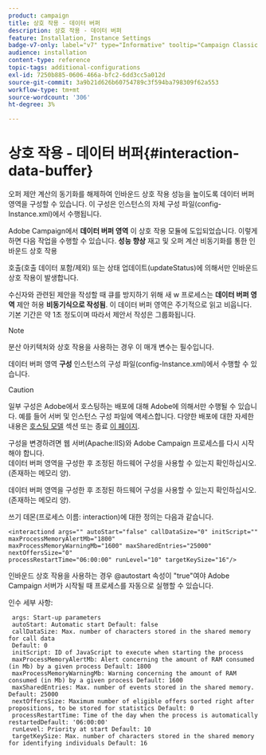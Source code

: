 ```yaml
---
product: campaign
title: 상호 작용 - 데이터 버퍼
description: 상호 작용 - 데이터 버퍼
feature: Installation, Instance Settings
badge-v7-only: label="v7" type="Informative" tooltip="Campaign Classic v7에만 적용됩니다."
audience: installation
content-type: reference
topic-tags: additional-configurations
exl-id: 7250b885-0606-466a-bfc2-6dd3cc5a012d
source-git-commit: 3a9b21d626b60754789c3f594ba798309f62a553
workflow-type: tm+mt
source-wordcount: '306'
ht-degree: 3%

---
```


# 상호 작용 - 데이터 버퍼{#interaction-data-buffer}



오퍼 제안 계산의 동기화를 해제하여 인바운드 상호 작용 성능을 높이도록 데이터 버퍼 영역을 구성할 수 있습니다. 이 구성은 인스턴스의 자체 구성 파일(config-Instance.xml)에서 수행됩니다.

Adobe Campaign에서 **데이터 버퍼 영역** 이 상호 작용 모듈에 도입되었습니다. 이렇게 하면 다음 작업을 수행할 수 있습니다. **성능 향상** 재고 및 오퍼 계산 비동기화를 통한 인바운드 상호 작용

호출(호출 데이터 포함/제외) 또는 상태 업데이트(updateStatus)에 의해서만 인바운드 상호 작용이 발생합니다.

수신자와 관련된 제안을 작성할 때 큐를 방지하기 위해 새 w 프로세스는 **데이터 버퍼 영역** 제안 허용 **비동기식으로 작성됨**. 이 데이터 버퍼 영역은 주기적으로 읽고 비웁니다. 기본 기간은 약 1초 정도이며 따라서 제안서 작성은 그룹화됩니다.

>[!NOTE]
>
>분산 아키텍처와 상호 작용을 사용하는 경우 이 매개 변수는 필수입니다.

데이터 버퍼 영역 **구성** 인스턴스의 구성 파일(config-Instance.xml)에서 수행할 수 있습니다.

>[!CAUTION]
>
>일부 구성은 Adobe에서 호스팅하는 배포에 대해 Adobe에 의해서만 수행될 수 있습니다. 예를 들어 서버 및 인스턴스 구성 파일에 액세스합니다. 다양한 배포에 대한 자세한 내용은 [호스팅 모델](../../installation/using/hosting-models.md) 섹션 또는 종료 [이 페이지](../../installation/using/capability-matrix.md).
>
>구성을 변경하려면 웹 서버(Apache:IIS)와 Adobe Campaign 프로세스를 다시 시작해야 합니다.\
>데이터 버퍼 영역을 구성한 후 조정된 하드웨어 구성을 사용할 수 있는지 확인하십시오. (존재하는 메모리 양).


데이터 버퍼 영역을 구성한 후 조정된 하드웨어 구성을 사용할 수 있는지 확인하십시오. (존재하는 메모리 양).

쓰기 데몬(프로세스 이름: interaction)에 대한 정의는 다음과 같습니다.

```
<interactiond args="" autoStart="false" callDataSize="0" initScript="" maxProcessMemoryAlertMb="1800"
maxProcessMemoryWarningMb="1600" maxSharedEntries="25000" nextOffersSize="0"
processRestartTime="06:00:00" runLevel="10" targetKeySize="16"/>
```

인바운드 상호 작용을 사용하는 경우 @autostart 속성이 &quot;true&quot;여야 Adobe Campaign 서버가 시작될 때 프로세스를 자동으로 실행할 수 있습니다.

인수 세부 사항:

```
 args: Start-up parameters 
 autoStart: Automatic start Default: false 
 callDataSize: Max. number of characters stored in the shared memory for call data
 Default: 0 
 initScript: ID of JavaScript to execute when starting the process 
 maxProcessMemoryAlertMb: Alert concerning the amount of RAM consumed (in Mb) by a given process Default: 1800 
 maxProcessMemoryWarningMb: Warning concerning the amount of RAM consumed (in Mb) by a given process Default: 1600 
 maxSharedEntries: Max. number of events stored in the shared memory. Default: 25000 
 nextOffersSize: Maximum number of eligible offers sorted right after propositions, to be stored for statistics Default: 0 
 processRestartTime: Time of the day when the process is automatically restartedDefault: '06:00:00' 
 runLevel: Priority at start Default: 10 
 targetKeySize: Max. number of characters stored in the shared memory for identifying individuals Default: 16 
```
